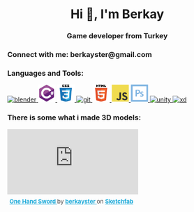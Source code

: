 <h1 align="center">Hi 👋, I'm Berkay</h1>
<h3 align="center">Game developer from Turkey</h3>

<h3 align="left">Connect with me: berkayster@gmail.com</h3>
<p align="left">
</p>

<h3 align="left">Languages and Tools:</h3>
<p align="left"> <a href="https://www.blender.org/" target="_blank" rel="noreferrer">
<img src="https://download.blender.org/branding/community/blender_community_badge_white.svg" alt="blender" width="40" height="40"/> </a> <a href="https://www.w3schools.com/cs/" target="_blank" rel="noreferrer"> <img src="https://raw.githubusercontent.com/devicons/devicon/master/icons/csharp/csharp-original.svg" alt="csharp" width="40" height="40"/> </a> <a href="https://www.w3schools.com/css/" target="_blank" rel="noreferrer"> <img src="https://raw.githubusercontent.com/devicons/devicon/master/icons/css3/css3-original-wordmark.svg" alt="css3" width="40" height="40"/> </a> <a href="https://git-scm.com/" target="_blank" rel="noreferrer"> <img src="https://www.vectorlogo.zone/logos/git-scm/git-scm-icon.svg" alt="git" width="40" height="40"/> </a> <a href="https://www.w3.org/html/" target="_blank" rel="noreferrer"> <img src="https://raw.githubusercontent.com/devicons/devicon/master/icons/html5/html5-original-wordmark.svg" alt="html5" width="40" height="40"/> </a> <a href="https://developer.mozilla.org/en-US/docs/Web/JavaScript" target="_blank" rel="noreferrer"> <img src="https://raw.githubusercontent.com/devicons/devicon/master/icons/javascript/javascript-original.svg" alt="javascript" width="40" height="40"/> </a> <a href="https://www.photoshop.com/en" target="_blank" rel="noreferrer"> <img src="https://raw.githubusercontent.com/devicons/devicon/master/icons/photoshop/photoshop-line.svg" alt="photoshop" width="40" height="40"/> </a> <a href="https://unity.com/" target="_blank" rel="noreferrer"> <img src="https://www.vectorlogo.zone/logos/unity3d/unity3d-icon.svg" alt="unity" width="40" height="40"/> </a> <a href="https://www.adobe.com/products/xd.html" target="_blank" rel="noreferrer"> <img src="https://cdn.worldvectorlogo.com/logos/adobe-xd.svg" alt="xd" width="40" height="40"/> </a> </p>

<h3 align="left">There is some what i made 3D models:</h3>

<div class="sketchfab-embed-wrapper"> <iframe title="One Hand Sword" frameborder="0" allowfullscreen mozallowfullscreen="true" webkitallowfullscreen="true" allow="autoplay; fullscreen; xr-spatial-tracking" xr-spatial-tracking execution-while-out-of-viewport execution-while-not-rendered web-share src="https://sketchfab.com/models/0ec2fda8ddb14d09b2e5a2eda2208a00/embed"> </iframe> <p style="font-size: 13px; font-weight: normal; margin: 5px; color: #4A4A4A;"> <a href="https://sketchfab.com/3d-models/one-hand-sword-0ec2fda8ddb14d09b2e5a2eda2208a00?utm_medium=embed&utm_campaign=share-popup&utm_content=0ec2fda8ddb14d09b2e5a2eda2208a00" target="_blank" style="font-weight: bold; color: #1CAAD9;"> One Hand Sword </a> by <a href="https://sketchfab.com/berkayster?utm_medium=embed&utm_campaign=share-popup&utm_content=0ec2fda8ddb14d09b2e5a2eda2208a00" target="_blank" style="font-weight: bold; color: #1CAAD9;"> berkayster </a> on <a href="https://sketchfab.com?utm_medium=embed&utm_campaign=share-popup&utm_content=0ec2fda8ddb14d09b2e5a2eda2208a00" target="_blank" style="font-weight: bold; color: #1CAAD9;">Sketchfab</a></p></div>
